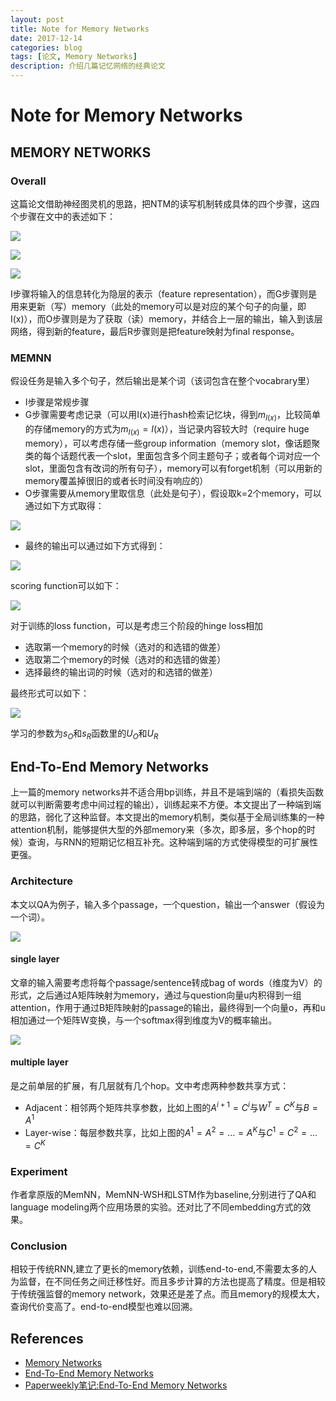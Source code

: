 ```yaml
---
layout: post
title: Note for Memory Networks
date: 2017-12-14
categories: blog
tags: [论文, Memory Networks]
description: 介绍几篇记忆网络的经典论文
---
```


# Note for Memory Networks

## MEMORY NETWORKS

### Overall

这篇论文借助神经图灵机的思路，把NTM的读写机制转成具体的四个步骤，这四个步骤在文中的表述如下：

![](http://bloglxm.oss-cn-beijing.aliyuncs.com/memory-net-1.png)

![](http://bloglxm.oss-cn-beijing.aliyuncs.com/memory-net-2.png)

![](http://bloglxm.oss-cn-beijing.aliyuncs.com/memory-net-3.png)

I步骤将输入的信息转化为隐层的表示（feature representation），而G步骤则是用来更新（写）memory（此处的memory可以是对应的某个句子的向量，即I(x)），而O步骤则是为了获取（读）memory，并结合上一层的输出，输入到该层网络，得到新的feature，最后R步骤则是把feature映射为final response。


### MEMNN

假设任务是输入多个句子，然后输出是某个词（该词包含在整个vocabrary里）

* I步骤是常规步骤
* G步骤需要考虑记录（可以用I(x)进行hash检索记忆块，得到$m_{I(x)}$，比较简单的存储memory的方式为$m_{I(x)}=I(x)$），当记录内容较大时（require huge memory），可以考虑存储一些group information（memory slot，像话题聚类的每个话题代表一个slot，里面包含多个同主题句子；或者每个词对应一个slot，里面包含有改词的所有句子），memory可以有forget机制（可以用新的memory覆盖掉很旧的或者长时间没有响应的）
* O步骤需要从memory里取信息（此处是句子），假设取k=2个memory，可以通过如下方式取得：

![](http://bloglxm.oss-cn-beijing.aliyuncs.com/memory-net-4.png)


* 最终的输出可以通过如下方式得到：

![](http://bloglxm.oss-cn-beijing.aliyuncs.com/memory-net-5.png)

scoring function可以如下：

![](http://bloglxm.oss-cn-beijing.aliyuncs.com/memory-net-6.png)


对于训练的loss function，可以是考虑三个阶段的hinge loss相加

* 选取第一个memory的时候（选对的和选错的做差）
* 选取第二个memory的时候（选对的和选错的做差）
* 选择最终的输出词的时候（选对的和选错的做差）

最终形式可以如下：

![](http://bloglxm.oss-cn-beijing.aliyuncs.com/memory-net-7.png)

学习的参数为$s_O$和$s_R$函数里的$U_O$和$U_R$


## End-To-End Memory Networks

上一篇的memory networks并不适合用bp训练，并且不是端到端的（看损失函数就可以判断需要考虑中间过程的输出），训练起来不方便。本文提出了一种端到端的思路，弱化了这种监督。本文提出的memory机制，类似基于全局训练集的一种attention机制，能够提供大型的外部memory来（多次，即多层，多个hop的时候）查询，与RNN的短期记忆相互补充。这种端到端的方式使得模型的可扩展性更强。

### Architecture

本文以QA为例子，输入多个passage，一个question，输出一个answer（假设为一个词）。

![](http://bloglxm.oss-cn-beijing.aliyuncs.com/memory-net-8.png)

#### single layer

文章的输入需要考虑将每个passage/sentence转成bag of words（维度为V）的形式，之后通过A矩阵映射为memory，通过与question向量u内积得到一组attention，作用于通过B矩阵映射的passage的输出，最终得到一个向量o，再和u相加通过一个矩阵W变换，与一个softmax得到维度为V的概率输出。

![](http://bloglxm.oss-cn-beijing.aliyuncs.com/memory-net-9.png)

#### multiple layer

是之前单层的扩展，有几层就有几个hop。文中考虑两种参数共享方式：

* Adjacent：相邻两个矩阵共享参数，比如上图的$A^{i+1}=C^i$与$W^T=C^K$与$B=A^1$
* Layer-wise：每层参数共享，比如上图的$A^1=A^2=...=A^{K}$与$C^1=C^2=...=C^{K}$


### Experiment

作者拿原版的MemNN，MemNN-WSH和LSTM作为baseline,分别进行了QA和language modeling两个应用场景的实验。还对比了不同embedding方式的效果。



### Conclusion

相较于传统RNN,建立了更长的memory依赖，训练end-to-end,不需要太多的人为监督，在不同任务之间迁移性好。而且多步计算的方法也提高了精度。但是相较于传统强监督的memory network，效果还是差了点。而且memory的规模太大，查询代价变高了。end-to-end模型也难以回溯。


## References

* [Memory Networks](https://arxiv.org/abs/1410.3916)  
* [End-To-End Memory Networks](https://arxiv.org/pdf/1503.08895.pdf)  
* [Paperweekly笔记:End-To-End Memory Networks](https://www.paperweekly.site/papers/notes/181)

